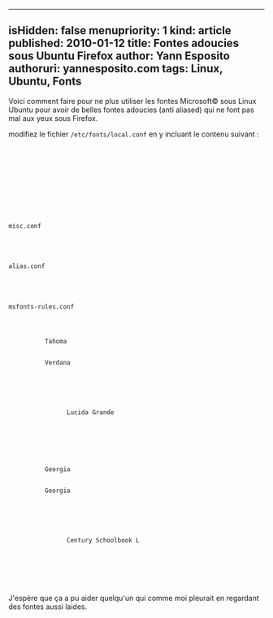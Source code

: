 -----
isHidden:       false
menupriority:   1
kind:           article
published: 2010-01-12
title: Fontes adoucies sous Ubuntu Firefox
author: Yann Esposito
authoruri: yannesposito.com
tags:  Linux, Ubuntu, Fonts
-----

Voici comment faire pour ne plus utiliser les fontes Microsoft© sous Linux Ubuntu pour avoir de belles fontes adoucies (anti aliased) qui ne font pas mal aux yeux sous Firefox.

modifiez le fichier <code>/etc/fonts/local.conf</code> en y incluant le contenu suivant : 

<div>
<code class="xml" file="local.conf">

<?xml version="1.0"?>
<!DOCTYPE fontconfig SYSTEM "fonts.dtd">
<fontconfig>

<!-- Miscellaneous settings -->

<include ignore_missing="yes">misc.conf</include>

<!-- Define alias -->

<include ignore_missing="yes">alias.conf</include>

<!-- Rules for Microsoft fonts -->

<include ignore_missing="yes">msfonts-rules.conf</include>

  <match target="pattern" name="family" >
      <test name="family" qual="any" >
          <string>Tahoma</string>
      </test>
      <edit mode="assign" name="family" >
          <string>Verdana</string>
      </edit>
  </match>
  <selectfont>
      <acceptfont>
          <pattern>
              <patelt name="family"> 
                <string>Lucida Grande</string> 
              </patelt>
          </pattern>
      </acceptfont>
  </selectfont>

  <match target="pattern" name="family" >
      <test name="family" qual="any" >
          <string>Georgia</string>
      </test>
      <edit mode="assign" name="family" >
          <string>Georgia</string>
      </edit>
  </match>
  <selectfont>
      <acceptfont>
          <pattern>
              <patelt name="family"> 
                <string>Century Schoolbook L</string> 
              </patelt>
          </pattern>
      </acceptfont>
  </selectfont>

</fontconfig>
</code>
</div>

J'espère que ça a pu aider quelqu'un qui comme moi pleurait en regardant des fontes aussi laides.

